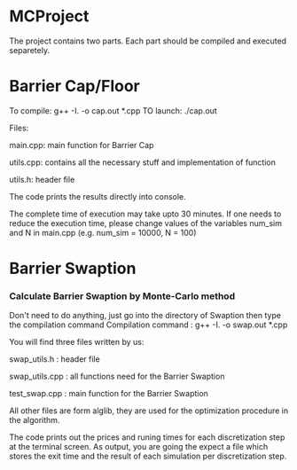 # MCProject

The project contains two parts. Each part should be compiled and executed separetely. 

# Barrier Cap/Floor

To compile: g++ -I. -o cap.out *.cpp
TO launch: ./cap.out

Files:

main.cpp: main function for Barrier Cap

utils.cpp: contains all the necessary stuff and implementation of function

utils.h: header file

The code prints the results directly into console.

The complete time of execution may take upto 30 minutes.
If one needs to reduce the execution time, please change values of the variables num_sim and N in main.cpp (e.g. num_sim = 10000, N = 100)

# Barrier Swaption
### Calculate Barrier Swaption by Monte-Carlo method
Don't need to do anything, just go into the directory of Swaption then type the compilation command
Compilation command : 
g++ -I. -o swap.out *.cpp

You will find three files written by us:

swap_utils.h : header file 

swap_utils.cpp : all functions need for the Barrier Swaption

test_swap.cpp : main function for the Barrier Swaption

All other files are form alglib, they are used for the optimization procedure in the algorithm.

The code prints out the prices and runing times for each discretization step at the terminal screen.
As output, you are going the expect a file which stores the exit time and the result of each simulation per discretization step.
